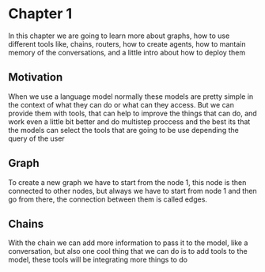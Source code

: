 # Chapter 1
In this chapter we are going to learn more about graphs, how to use different tools like, chains, routers, how to create agents, how to mantain memory of the conversations, and a little intro about how to deploy them 

## Motivation
When we use a language model normally these models are pretty simple in the context of what they can do or what can they access.
But we can provide them with tools, that can help to improve the things that can do, and work even a little bit better and do multistep proccess
and the best its that the models can select the tools that are going to be use depending the query of the user

## Graph

To create a new graph we have to start from the node 1, this node is then connected to other nodes, but always we have to start from node 1 and then go from there, the connection between them is called edges.

## Chains
With the chain we can add more information to pass it to the model, like a conversation, but also one cool thing that we can do is to add tools to the model, these tools will be integrating more things to do